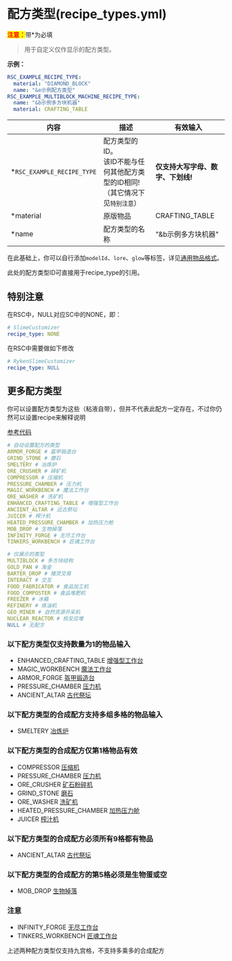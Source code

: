 # 配方类型(recipe_types.yml)

<mark style="color:red;">**注意：**</mark>带\*为必填

> 用于自定义仅作显示的配方类型。

**示例：**

```yaml
RSC_EXAMPLE_RECIPE_TYPE:
  material: "DIAMOND_BLOCK"
  name: "&e示例配方类型"
RSC_EXAMPLE_MULTIBLOCK_MACHINE_RECIPE_TYPE:
  name: "&b示例多方块机器"
  material: CRAFTING_TABLE
```

| 内容 | 描述 | 有效输入 |
| --- | ----------- | ----------------- |
| \*`RSC_EXAMPLE_RECIPE_TYPE` | 配方类型的ID。<br>该ID不能与任何其他配方类型的ID相同!（其它情况下见`特别注意`） | **仅支持大写字母、数字、下划线!** |
| \*material | 原版物品 | CRAFTING_TABLE |
| \*name | 配方类型的名称| "&b示例多方块机器" |

在此基础上，你可以自行添加`modelId`、`lore`、`glow`等标签，详见[通用物品格式](format/universal-item-format.md)。

此处的配方类型ID可直接用于recipe_type的引用。

## 特别注意

在RSC中，NULL对应SC中的NONE，即：

```yaml
# SlimeCustomizer
recipe_type: NONE
```

在RSC中需要做如下修改

```yaml
# RykenSlimeCustomizer
recipe_type: NULL
```

## 更多配方类型

你可以设置配方类型为这些（粘液自带），但并不代表此配方一定存在，不过你仍然可以设置recipe来解释说明

[参考代码](https://github.com/StarWishsama/Slimefun4/blob/master/src/main/java/io/github/thebusybiscuit/slimefun4/api/recipes/RecipeType.java)

```yaml
# 自动设置配方的类型
ARMOR_FORGE # 盔甲锻造台
GRIND_STONE # 磨石
SMELTERY # 冶炼炉
ORE_CRUSHER # 碎矿机
COMPRESSOR # 压缩机
PRESSURE_CHAMBER # 压力机
MAGIC_WORKBENCH # 魔法工作台
ORE_WASHER # 洗矿机
ENHANCED_CRAFTING_TABLE # 增强型工作台
ANCIENT_ALTAR # 远古祭坛
JUICER # 榨汁机
HEATED_PRESSURE_CHAMBER # 加热压力舱
MOB_DROP # 生物掉落
INFINITY_FORGE # 无尽工作台
TINKERS_WORKBENCH # 匠魂工作台

# 仅展示的类型
MULTIBLOCK # 多方块结构
GOLD_PAN # 淘金
BARTER_DROP # 猪灵交易
INTERACT # 交互
FOOD_FABRICATOR # 食品加工机
FOOD_COMPOSTER # 食品堆肥机
FREEZER # 冰箱
REFINERY # 炼油机
GEO_MINER # 自然资源开采机
NUCLEAR_REACTOR # 核反应堆
NULL # 无配方
```

### 以下配方类型仅支持数量为1的物品输入

- ENHANCED_CRAFTING_TABLE <u>增强型工作台</u>
- MAGIC_WORKBENCH <u>魔法工作台</u>
- ARMOR_FORGE <u>盔甲锻造台</u>
- PRESSURE_CHAMBER <u>压力机</u>
- ANCIENT_ALTAR <u>古代祭坛</u>


### 以下配方类型的合成配方支持多组多格的物品输入

- SMELTERY <u>冶炼炉</u>


### 以下配方类型的合成配方仅第1格物品有效

- COMPRESSOR <u>压缩机</u>
- PRESSURE_CHAMBER <u>压力机</u>
- ORE_CRUSHER <u>矿石粉碎机</u>
- GRIND_STONE <u>磨石</u>
- ORE_WASHER <u>洗矿机</u>
- HEATED_PRESSURE_CHAMBER <u>加热压力舱</u>
- JUICER <u>榨汁机</u>

### 以下配方类型的合成配方必须所有9格都有物品

- ANCIENT_ALTAR <u>古代祭坛</u>

### 以下配方类型的合成配方的第5格必须是生物蛋或空

- MOB_DROP <u>生物掉落</u>

### 注意

- INFINITY_FORGE <u>无尽工作台</u>
- TINKERS_WORKBENCH <u>匠魂工作台</u>

上述两种配方类型仅支持九宫格，不支持多乘多的合成配方